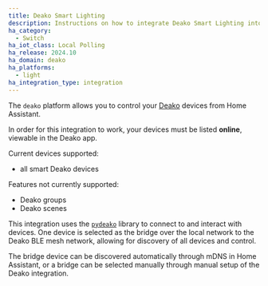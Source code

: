 ```yaml
---
title: Deako Smart Lighting
description: Instructions on how to integrate Deako Smart Lighting into Home Assistant.
ha_category:
  - Switch
ha_iot_class: Local Polling
ha_release: 2024.10
ha_domain: deako
ha_platforms:
  - light
ha_integration_type: integration
---
```


The `deako` platform allows you to control your [Deako](https://deako.com) devices from Home Assistant.

In order for this integration to work, your devices must be listed **online**, viewable in the Deako app.

Current devices supported:

- all smart Deako devices

Features not currently supported:

- Deako groups
- Deako scenes

This integration uses the [`pydeako`](https://pypi.org/project/pydeako/) library to connect to and interact with devices. One device is selected as the bridge over the local network to the Deako BLE mesh network, allowing for discovery of all devices and control.

The bridge device can be discovered automatically through mDNS in Home Assistant, or a bridge can be selected manually through manual setup of the Deako integration.
